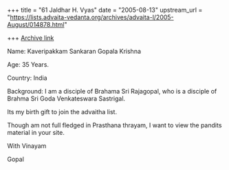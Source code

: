 +++
title = "61 Jaldhar H. Vyas"
date = "2005-08-13"
upstream_url = "https://lists.advaita-vedanta.org/archives/advaita-l/2005-August/014878.html"

+++
[Archive link](https://lists.advaita-vedanta.org/archives/advaita-l/2005-August/014878.html)

Name: Kaveripakkam Sankaran Gopala Krishna

Age: 35 Years.

Country: India

Background: I am a disciple of Brahama Sri Rajagopal, who is a disciple of 
Brahma Sri Goda Venkateswara Sastrigal.

Its my birth gift to join the advaitha list.

Though am not full fledged in Prasthana thrayam, I want to view the
pandits material in your site.

With Vinayam

Gopal


